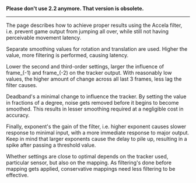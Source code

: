 **Please don't use 2.2 anymore. That version is obsolete.**

- - -

The page describes how to achieve proper results using the Accela
filter, i.e.  prevent game output from jumping all over, while still not
having perceivable movement latency.

Separate smoothing values for rotation and translation are used. Higher
the value, more filtering is performed, causing latency.

Lower the second and third-order settings, larger the influence of
frame_(-1) and frame_(-2) on the tracker output. With reasonably low
values, the higher amount of change across all last 3 frames, less lag
the filter causes.

Deadband's a minimal change to influence the tracker. By setting the
value in fractions of a degree, noise gets removed before it begins to
become smoothed. This results in lesser smoothing required at a
negligible cost in accuracy.

Finally, exponent's the gain of the filter, i.e. higher exponent causes
slower response to minimal input, with a more immediate response to
major output. Keep in mind that larger exponents cause the delay to pile
up, resulting in a spike after passing a threshold value.

Whether settings are close to optimal depends on the tracker used,
particular sensor, but also on the mapping. As filtering's done
before mapping gets applied, conservative mappings need less
filtering to be effective.
